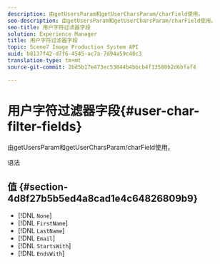 ```yaml
---
description: 由getUsersParam和getUserCharsParam/charField使用。
seo-description: 由getUsersParam和getUserCharsParam/charField使用。
seo-title: 用户字符过滤器字段
solution: Experience Manager
title: 用户字符过滤器字段
topic: Scene7 Image Production System API
uuid: b8137f42-d7f6-4545-ac7a-7d94a59c40c3
translation-type: tm+mt
source-git-commit: 2bd5b17e473ec53844b4bbcb4f13580b2d6bfaf4

---
```



# 用户字符过滤器字段{#user-char-filter-fields}

由getUsersParam和getUserCharsParam/charField使用。

语法

## 值 {#section-4d8f27b5b5ed4a8cad1e4c64826809b9}

* [!DNL `None`]
* [!DNL `FirstName`]
* [!DNL `LastName`]
* [!DNL `Email`]
* [!DNL `StartsWith`]
* [!DNL `EndsWith`]

